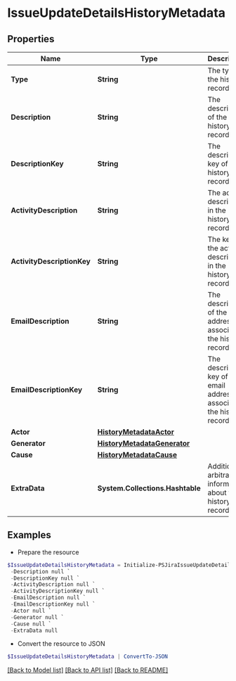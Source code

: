 # IssueUpdateDetailsHistoryMetadata
## Properties

Name | Type | Description | Notes
------------ | ------------- | ------------- | -------------
**Type** | **String** | The type of the history record. | [optional] 
**Description** | **String** | The description of the history record. | [optional] 
**DescriptionKey** | **String** | The description key of the history record. | [optional] 
**ActivityDescription** | **String** | The activity described in the history record. | [optional] 
**ActivityDescriptionKey** | **String** | The key of the activity described in the history record. | [optional] 
**EmailDescription** | **String** | The description of the email address associated the history record. | [optional] 
**EmailDescriptionKey** | **String** | The description key of the email address associated the history record. | [optional] 
**Actor** | [**HistoryMetadataActor**](HistoryMetadataActor.md) |  | [optional] 
**Generator** | [**HistoryMetadataGenerator**](HistoryMetadataGenerator.md) |  | [optional] 
**Cause** | [**HistoryMetadataCause**](HistoryMetadataCause.md) |  | [optional] 
**ExtraData** | **System.Collections.Hashtable** | Additional arbitrary information about the history record. | [optional] 

## Examples

- Prepare the resource
```powershell
$IssueUpdateDetailsHistoryMetadata = Initialize-PSJiraIssueUpdateDetailsHistoryMetadata  -Type null `
 -Description null `
 -DescriptionKey null `
 -ActivityDescription null `
 -ActivityDescriptionKey null `
 -EmailDescription null `
 -EmailDescriptionKey null `
 -Actor null `
 -Generator null `
 -Cause null `
 -ExtraData null
```

- Convert the resource to JSON
```powershell
$IssueUpdateDetailsHistoryMetadata | ConvertTo-JSON
```

[[Back to Model list]](../README.md#documentation-for-models) [[Back to API list]](../README.md#documentation-for-api-endpoints) [[Back to README]](../README.md)

